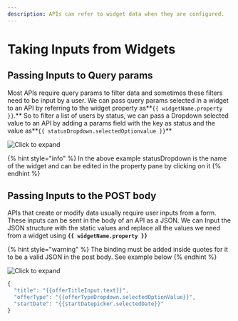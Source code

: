 ```yaml
---
description: APIs can refer to widget data when they are configured.
---
```


# Taking Inputs from Widgets

## Passing Inputs to Query params

Most APIs require query params to filter data and sometimes these filters need to be input by a user. We can pass query params selected in a widget to an API by referring to the widget property as**`{{ widgetName.property }}`.** So to filter a list of users by status, we can pass a Dropdown selected value to an API by adding a params field with the key as status and the value as**`{{ statusDropdown.selectedOptionvalue }}`**

![Click to expand](../../.gitbook/assets/query2.gif)

{% hint style="info" %}
In the above example statusDropdown is the name of the widget and can be edited in the property pane by clicking on it
{% endhint %}

## Passing Inputs to the POST body

APIs that create or modify data usually require user inputs from a form. These inputs can be sent in the body of an API as a JSON. We can Input the JSON structure with the static values and replace all the values we need from a widget using **`{{ widgetName.property }}`**

{% hint style="warning" %}
The binding must be added inside quotes for it to be a valid JSON in the post body. See example below
{% endhint %}

![Click to expand](../../.gitbook/assets/post-body-mov.gif)

```javascript
{
  "title": "{{offerTitleInput.text}}",
  "offerType": "{{offerTypeDropdown.selectedOptionValue}}",
  "startDate": "{{startDatepicker.selectedDate}}"
}
```

